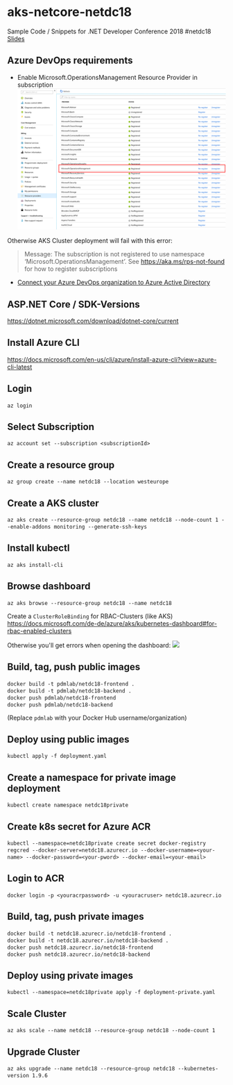 # aks-netcore-netdc18
Sample Code / Snippets for .NET Developer Conference 2018 #netdc18
[Slides](https://speakerdeck.com/alexzeitler)

## Azure DevOps requirements
- Enable Microsoft.OperationsManagement Resource Provider in subscription
![](SubscriptionOperationsManagement.png)

Otherwise AKS Cluster deployment will fail with this error:
> Message: The subscription is not registered to use namespace ‘Microsoft.OperationsManagement’. See https://aka.ms/rps-not-found for how to register subscriptions

- [Connect your Azure DevOps organization to Azure Active Directory](https://docs.microsoft.com/en-us/azure/devops/organizations/accounts/connect-organization-to-azure-ad?view=vsts&tabs=new-nav#connect-your-organization-to-your-azure-ad)

## ASP.NET Core / SDK-Versions
https://dotnet.microsoft.com/download/dotnet-core/current

## Install Azure CLI
https://docs.microsoft.com/en-us/cli/azure/install-azure-cli?view=azure-cli-latest

## Login
```
az login
```

## Select Subscription
```
az account set --subscription <subscriptionId>
```

## Create a resource group
```
az group create --name netdc18 --location westeurope
```

## Create a AKS cluster
```
az aks create --resource-group netdc18 --name netdc18 --node-count 1 --enable-addons monitoring --generate-ssh-keys
```

## Install kubectl
```
az aks install-cli
```

## Browse dashboard
```
az aks browse --resource-group netdc18 --name netdc18
```

Create a `ClusterRoleBinding` for RBAC-Clusters (like AKS)
https://docs.microsoft.com/de-de/azure/aks/kubernetes-dashboard#for-rbac-enabled-clusters

Otherwise you'll get errors when opening the dashboard:
![](dashboard-rbac.png)

## Build, tag, push public images
```
docker build -t pdmlab/netdc18-frontend .
docker build -t pdmlab/netdc18-backend .
docker push pdmlab/netdc18-frontend
docker push pdmlab/netdc18-backend
```

(Replace `pdmlab` with your Docker Hub username/organization)

## Deploy using public images
```
kubectl apply -f deployment.yaml
```

## Create a namespace for private image deployment
```
kubectl create namespace netdc18private
```

## Create k8s secret for Azure ACR
```
kubectl --namespace=netdc18private create secret docker-registry regcred --docker-server=netdc18.azurecr.io --docker-username=<your-name> --docker-password=<your-pword> --docker-email=<your-email>
```

## Login to ACR
```
docker login -p <youracrpassword> -u <youracruser> netdc18.azurecr.io
```

## Build, tag, push private images
```
docker build -t netdc18.azurecr.io/netdc18-frontend .
docker build -t netdc18.azurecr.io/netdc18-backend .
docker push netdc18.azurecr.io/netdc18-frontend
docker push netdc18.azurecr.io/netdc18-backend
```

## Deploy using private images
```
kubectl --namespace=netdc18private apply -f deployment-private.yaml
```

## Scale Cluster
```
az aks scale --name netdc18 --resource-group netdc18 --node-count 1
```

## Upgrade Cluster
```
az aks upgrade --name netdc18 --resource-group netdc18 --kubernetes-version 1.9.6
```
